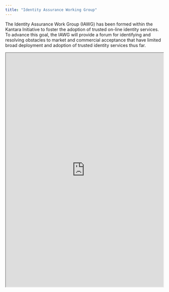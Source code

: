 ```yaml
---
title: "Identity Assurance Working Group"
---
```


The Identity Assurance Work Group (IAWG) has been formed within the Kantara Initiative to foster the adoption of trusted on-line identity services. To advance this goal, the IAWG will provide a forum for identifying and resolving obstacles to market and commercial acceptance that have limited broad deployment and adoption of trusted identity services thus far.

<iframe height="750" width="100%" src="https://ewelton.github.io/ktest/wiki.html#Identity%20Assurance%20Working%20Group"></iframe>
